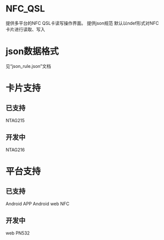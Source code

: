 # NFC_QSL
提供多平台的NFC QSL卡读写操作界面。
提供json规范
默认以ndef形式对NFC卡片进行读取、写入

# json数据格式
见“json_rule.json”文档

# 卡片支持

## 已支持
NTAG215

## 开发中
NTAG216

# 平台支持

## 已支持
Android APP
Android web NFC

## 开发中
web PN532

